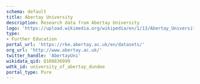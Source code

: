 ```yaml
---
schema: default
title: Abertay University
description: Research data from Abertay University
logo: 'https://upload.wikimedia.org/wikipedia/en/1/13/Abertay_University_Logo.svg'
type:
- Further Education
portal_url: 'https://rke.abertay.ac.uk/en/datasets/'
org_url: 'http://www.abertay.ac.uk/'
twitter_handle: 'AbertayUni'
wikidata_qid: Q108836999
wdtk_id: university_of_abertay_dundee
portal_type: Pure
---
```

